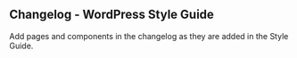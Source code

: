 ## Changelog - WordPress Style Guide

Add pages and components in the changelog as they are added in the Style Guide.
